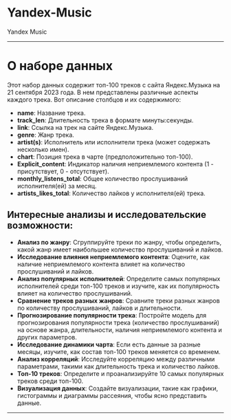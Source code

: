 # Yandex-Music
Yandex Music

---

# О наборе данных

Этот набор данных содержит топ-100 треков с сайта Яндекс.Музыка на 21 сентября 2023 года. В нем представлены различные аспекты каждого трека. Вот описание столбцов и их содержимого:

- **name**: Название трека.
- **track_len**: Длительность трека в формате минуты:секунды.
- **link**: Ссылка на трек на сайте Яндекс.Музыка.
- **genre**: Жанр трека.
- **artist(s)**: Исполнитель или исполнители трека (может содержать несколько имен).
- **chart**: Позиция трека в чарте (предположительно топ-100).
- **Explicit_content**: Индикатор наличия неприемлемого контента (1 - присутствует, 0 - отсутствует).
- **monthly_listens_total**: Общее количество прослушиваний исполнителя(ей) за месяц.
- **artists_likes_total**: Количество лайков у исполнителя(ей) трека.

## Интересные анализы и исследовательские возможности:

- **Анализ по жанру**: Сгруппируйте треки по жанру, чтобы определить, какой жанр имеет наибольшее количество прослушиваний и лайков.
- **Исследование влияния неприемлемого контента**: Оцените, как наличие неприемлемого контента влияет на количество прослушиваний и лайков.
- **Анализ популярных исполнителей**: Определите самых популярных исполнителей среди топ-100 треков и изучите, как их популярность влияет на количество прослушиваний.
- **Сравнение треков разных жанров**: Сравните треки разных жанров по количеству прослушиваний, лайков и длительности.
- **Прогнозирование популярности трека**: Постройте модель для прогнозирования популярности трека (количество прослушиваний) на основе жанра, длительности, наличия неприемлемого контента и других параметров.
- **Исследование динамики чарта**: Если есть данные за разные месяцы, изучите, как состав топ-100 треков меняется со временем.
- **Анализ корреляций**: Исследуйте корреляцию между различными параметрами, такими как длительность трека и количество лайков.
- **Топ-10 треков**: Определите и проанализируйте 10 самых популярных треков среди топ-100.
- **Визуализация данных**: Создайте визуализации, такие как графики, гистограммы и диаграммы рассеяния, чтобы ясно представить данные.

---
